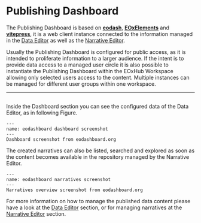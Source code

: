 # Publishing Dashboard


The Publishing Dashboard is based on **[eodash](https://eodash.org/)**, **[EOxElements](https://eox-a.github.io/EOxElements/)** and **[vitepress](https://vitepress.dev/)**, it is a web client instance connected to the information managed in the [Data Editor](data_editor.md) as well as the [Narrative Editor](narrative_editor.md).

Usually the Publishing Dashboard is configured for public access, as it is intended to proliferate information to a larger audience.
If the intent is to provide data access to a managed user circle it is also possible to instantiate the Publishing Dashboard within the EOxHub Workspace allowing only selected users access to the content. Multiple instances can be managed for different user groups within one workspace.

---

```{note} Like any other application the Publishing Dashboard might not be available in your EOxHub Workspace. Contact your workspace admin to change this.
```


Inside the Dashboard section you can see the configured data of the Data Editor, as in following Figure.

```{figure} assets/eodash_instance.png
---
name: eodashboard dashboard screenshot
---
Dashboard screenshot from eodashboard.org
```

The created narratives can also be listed, searched and explored as soon as the content becomes available in the repository managed by the Narrative Editor.

```{figure} assets/narratives_overview.png
---
name: eodashboard narratives screenshot
---
Narratives overview screenshot from eodashboard.org
```

For more information on how to manage the published data content please have a look at the [Data Editor](data_editor.md) section, or for managing narratives at the [Narrative Editor](narrative_editor.md) section.